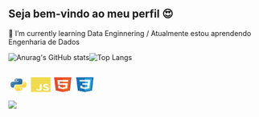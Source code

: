 ## Seja bem-vindo ao meu perfil 😍
🌱 I’m currently learning Data Enginnering / Atualmente estou aprendendo Engenharia de Dados

![Anurag's GitHub stats](https://github-readme-stats.vercel.app/api?username=Lelibi&show_icons=true&theme=radical)![Top Langs](https://github-readme-stats.vercel.app/api/top-langs/?username=Lelibi&hide_progress=true)

<div style="display: inline_block"><br>
  <img align="center" alt="Le-Python" height="30" width="40" src="https://raw.githubusercontent.com/devicons/devicon/master/icons/python/python-original.svg">
  <img align="center" alt="Le-Js" height="30" width="40" src="https://raw.githubusercontent.com/devicons/devicon/master/icons/javascript/javascript-plain.svg">
  <img align="center" alt="Le-HTML" height="30" width="40" src="https://raw.githubusercontent.com/devicons/devicon/master/icons/html5/html5-original.svg">
  <img align="center" alt="Le-CSS" height="30" width="40" src="https://raw.githubusercontent.com/devicons/devicon/master/icons/css3/css3-original.svg">
</div>
</br>
<div> 
 <a href=https://www.linkedin.com/in/leandro-de-lima-bispo-116b1125a/target="_blank"><img src="https://img.shields.io/badge/-LinkedIn-%230077B5?style=for-the-badge&logo=linkedin&logoColor=white" target="_blank"></a> 
  
</div>

